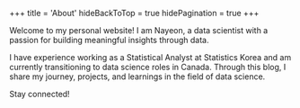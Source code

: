 +++
title = 'About'
hideBackToTop = true
hidePagination = true
+++

Welcome to my personal website! I am Nayeon, a data scientist with a passion for building meaningful insights through data.

I have experience working as a Statistical Analyst at Statistics Korea and am currently transitioning to data science roles in Canada. Through this blog, I share my journey, projects, and learnings in the field of data science.

Stay connected!
